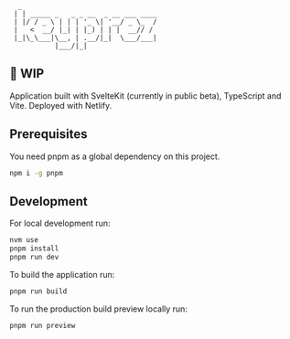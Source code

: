       _
     | | _____ _   _ _ __  _ __ ___ ____
     | |/ / _ \ | | | '_ \| '__/ _ \_  /
     |   <  __/ |_| | |_) | | |  __// /
     |_|\_\___|\__, | .__/|_|  \___/___|
               |___/|_|

## 🚧 WIP

Application built with SvelteKit (currently in public beta), TypeScript and Vite. Deployed with Netlify.

## Prerequisites

You need pnpm as a global dependency on this project.

```bash
npm i -g pnpm
```

## Development

For local development run:

```bash
nvm use
pnpm install
pnpm run dev
```

To build the application run:

```bash
pnpm run build
```

To run the production build preview locally run:

```bash
pnpm run preview
```
